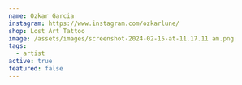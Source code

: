 ```yaml
---
name: Ozkar Garcia
instagram: https://www.instagram.com/ozkarlune/
shop: Lost Art Tattoo
image: /assets/images/screenshot-2024-02-15-at-11.17.11 am.png
tags:
  - artist
active: true
featured: false
---
```

